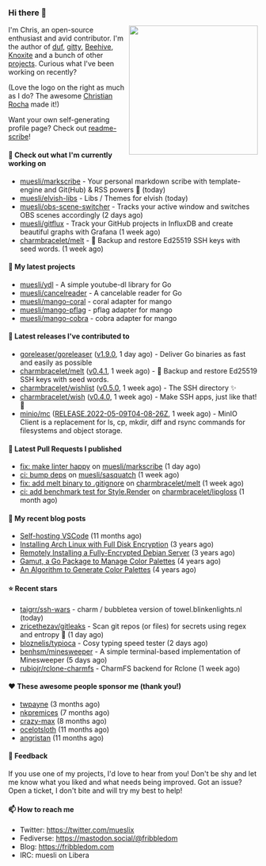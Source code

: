 ### Hi there 👋

<img align="right" src="https://raw.githubusercontent.com/muesli/muesli/master/assets/termenv.png" width="260">

I'm Chris, an open-source enthusiast and avid contributor. I'm the author of [duf](https://github.com/muesli/duf),
[gitty](https://github.com/muesli/gitty), [Beehive](https://github.com/muesli/beehive), [Knoxite](https://github.com/knoxite/knoxite)
 and a bunch of other [projects](https://fribbledom.com/projects/). Curious what I've been working on recently?

(Love the logo on the right as much as I do? The awesome [Christian Rocha](https://github.com/meowgorithm/) made it!)

Want your own self-generating profile page? Check out [readme-scribe](https://github.com/muesli/readme-scribe)!

#### 👷 Check out what I'm currently working on

- [muesli/markscribe](https://github.com/muesli/markscribe) - Your personal markdown scribe with template-engine and Git(Hub) &amp; RSS powers 📜 (today)
- [muesli/elvish-libs](https://github.com/muesli/elvish-libs) - Libs / Themes for elvish (today)
- [muesli/obs-scene-switcher](https://github.com/muesli/obs-scene-switcher) - Tracks your active window and switches OBS scenes accordingly (2 days ago)
- [muesli/gitflux](https://github.com/muesli/gitflux) - Track your GitHub projects in InfluxDB and create beautiful graphs with Grafana (1 week ago)
- [charmbracelet/melt](https://github.com/charmbracelet/melt) - 🧊 Backup and restore Ed25519 SSH keys with seed words. (1 week ago)

#### 🌱 My latest projects

- [muesli/ydl](https://github.com/muesli/ydl) - A simple youtube-dl library for Go
- [muesli/cancelreader](https://github.com/muesli/cancelreader) - A cancelable reader for Go
- [muesli/mango-coral](https://github.com/muesli/mango-coral) - coral adapter for mango
- [muesli/mango-pflag](https://github.com/muesli/mango-pflag) - pflag adapter for mango
- [muesli/mango-cobra](https://github.com/muesli/mango-cobra) - cobra adapter for mango

#### 🔭 Latest releases I've contributed to

- [goreleaser/goreleaser](https://github.com/goreleaser/goreleaser) ([v1.9.0](https://github.com/goreleaser/goreleaser/releases/tag/v1.9.0), 1 day ago) - Deliver Go binaries as fast and easily as possible
- [charmbracelet/melt](https://github.com/charmbracelet/melt) ([v0.4.1](https://github.com/charmbracelet/melt/releases/tag/v0.4.1), 1 week ago) - 🧊 Backup and restore Ed25519 SSH keys with seed words.
- [charmbracelet/wishlist](https://github.com/charmbracelet/wishlist) ([v0.5.0](https://github.com/charmbracelet/wishlist/releases/tag/v0.5.0), 1 week ago) - The SSH directory ✨
- [charmbracelet/wish](https://github.com/charmbracelet/wish) ([v0.4.0](https://github.com/charmbracelet/wish/releases/tag/v0.4.0), 1 week ago) - Make SSH apps, just like that! 💫
- [minio/mc](https://github.com/minio/mc) ([RELEASE.2022-05-09T04-08-26Z](https://github.com/minio/mc/releases/tag/RELEASE.2022-05-09T04-08-26Z), 1 week ago) - MinIO Client is a replacement for ls, cp, mkdir, diff and rsync commands for filesystems and object storage.

#### 🔨 Latest Pull Requests I published

- [fix: make linter happy](https://github.com/muesli/markscribe/pull/44) on [muesli/markscribe](https://github.com/muesli/markscribe) (1 day ago)
- [ci: bump deps](https://github.com/muesli/sasquatch/pull/6) on [muesli/sasquatch](https://github.com/muesli/sasquatch) (1 week ago)
- [fix: add melt binary to .gitignore](https://github.com/charmbracelet/melt/pull/21) on [charmbracelet/melt](https://github.com/charmbracelet/melt) (1 week ago)
- [ci: add benchmark test for Style.Render](https://github.com/charmbracelet/lipgloss/pull/76) on [charmbracelet/lipgloss](https://github.com/charmbracelet/lipgloss) (1 month ago)

#### 📜 My recent blog posts

- [Self-hosting VSCode](https://fribbledom.com/posts/selfhosting-vscode/) (11 months ago)
- [Installing Arch Linux with Full Disk Encryption](https://fribbledom.com/posts/encrypted-arch-install/) (3 years ago)
- [Remotely Installing a Fully-Encrypted Debian Server](https://fribbledom.com/posts/encrypted-remote-debian-install/) (3 years ago)
- [Gamut, a Go Package to Manage Color Palettes](https://fribbledom.com/posts/gamut-package-to-handle-color-palettes/) (4 years ago)
- [An Algorithm to Generate Color Palettes](https://fribbledom.com/posts/an-algorithm-to-generate-color-palettes/) (4 years ago)

#### ⭐ Recent stars

- [taigrr/ssh-wars](https://github.com/taigrr/ssh-wars) - charm / bubbletea version of towel.blinkenlights.nl (today)
- [zricethezav/gitleaks](https://github.com/zricethezav/gitleaks) - Scan git repos (or files) for secrets using regex and entropy 🔑 (1 day ago)
- [bloznelis/typioca](https://github.com/bloznelis/typioca) - Cosy typing speed tester (2 days ago)
- [benhsm/minesweeper](https://github.com/benhsm/minesweeper) - A simple terminal-based implementation of Minesweeper (5 days ago)
- [rubiojr/rclone-charmfs](https://github.com/rubiojr/rclone-charmfs) - CharmFS backend for Rclone (1 week ago)

#### ❤️ These awesome people sponsor me (thank you!)

- [twpayne](https://github.com/twpayne) (3 months ago)
- [nkpremices](https://github.com/nkpremices) (7 months ago)
- [crazy-max](https://github.com/crazy-max) (8 months ago)
- [ocelotsloth](https://github.com/ocelotsloth) (11 months ago)
- [angristan](https://github.com/angristan) (11 months ago)

#### 💬 Feedback

If you use one of my projects, I'd love to hear from you! Don't be shy and let me know what you liked
and what needs being improved. Got an issue? Open a ticket, I don't bite and will try my best to help!

#### 📫 How to reach me

- Twitter: https://twitter.com/mueslix
- Fediverse: https://mastodon.social/@fribbledom
- Blog: https://fribbledom.com
- IRC: muesli on Libera
